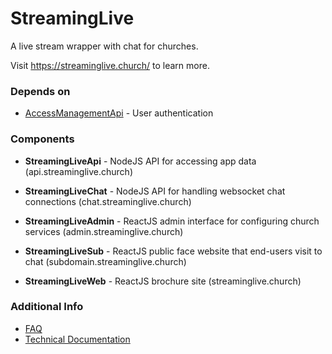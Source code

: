 # StreamingLive
A live stream wrapper with chat for churches.

Visit <a href="https://streaminglive.church/">https://streaminglive.church/</a> to learn more.

### Depends on
* [AccessManagementApi](https://github.com/LiveChurchSolutions/AccessManagement) - User authentication

### Components
* **StreamingLiveApi** - NodeJS API for accessing app data (api.streaminglive.church)
* **StreamingLiveChat** - NodeJS API for handling websocket chat connections (chat.streaminglive.church)

* **StreamingLiveAdmin** - ReactJS admin interface for configuring church services (admin.streaminglive.church)
* **StreamingLiveSub** - ReactJS public face website that end-users visit to chat (subdomain.streaminglive.church)
* **StreamingLiveWeb** - ReactJS brochure site (streaminglive.church)


### Additional Info
* [FAQ](https://github.com/LiveChurchSolutions/StreamingLive/wiki/FAQ)
* [Technical Documentation](https://github.com/LiveChurchSolutions/StreamingLive/wiki/Technical-Documentation)
